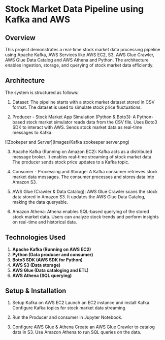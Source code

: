# Stock Market Data Pipeline using Kafka and AWS

## Overview
This project demonstrates a real-time stock market data processing pipeline using Apache Kafka, AWS Services like AWS EC2, S3, AWS Glue Crawler, AWS Glue Data Catalog and AWS Athena and Python. The architecture enables ingestion, storage, and querying of stock market data efficiently.

## Architecture
The system is structured as follows:

1. Dataset:
The pipeline starts with a stock market dataset stored in CSV format. The dataset is used to simulate stock price fluctuations.

3. Producer - Stock Market App Simulation (Python & Boto3):
A Python-based stock market simulator reads data from the CSV file. Uses Boto3 SDK to interact with AWS. Sends stock market data as real-time messages to Kafka.

![Zookeper and Server](Images/Kafka zookeeper server.png)

3. Apache Kafka (Running on Amazon EC2):
Kafka acts as a distributed message broker. It enables real-time streaming of stock market data. The producer sends stock price updates to a Kafka topic.

5. Consumer - Processing and Storage:
A Kafka consumer retrieves stock market data messages. The consumer processes and stores data into Amazon S3.

5. AWS Glue (Crawler & Data Catalog):
AWS Glue Crawler scans the stock data stored in Amazon S3. It updates the AWS Glue Data Catalog, making the data queryable.

7. Amazon Athena:
Athena enables SQL-based querying of the stored stock market data. Users can analyze stock trends and perform insights on real-time and historical data.

## Technologies Used

1. **Apache Kafka (Running on AWS EC2)**
2. **Python (Data producer and consumer)**
3. **Boto3 SDK (AWS SDK for Python)**
4. **AWS S3 (Data storage)**
5. **AWS Glue (Data cataloging and ETL)**
6. **AWS Athena (SQL querying)**

## Setup & Installation
1. Setup Kafka on AWS EC2
Launch an EC2 instance and install Kafka. Configure Kafka topics for stock market data streaming.

2. Run the Producer and consumer in Jupyter Notebook.
   
3. Configure AWS Glue & Athena
Create an AWS Glue Crawler to catalog data in S3. Use Amazon Athena to run SQL queries on the data.

